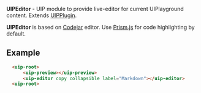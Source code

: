 **UIPEditor** - UIP module to provide live-editor for current UIPlayground content. 
Extends [UIPPlugin](src/core/README.md#uip-plugin).

**UIPEditor** is based on [Codejar](https://medv.io/codejar/) editor. 
Use [Prism.js](https://prismjs.com/) for code highlighting by default.

## Example
```html
  <uip-root>
      <uip-preview></uip-preview>
      <uip-editor copy collapsible label="Markdown"></uip-editor>
  <uip-root>
```
